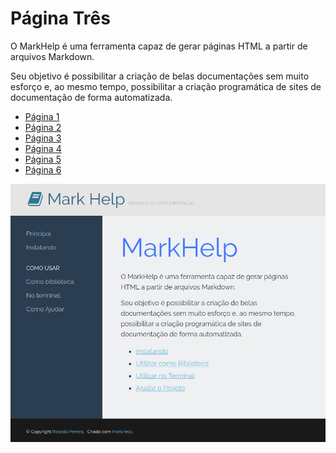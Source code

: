 # Página Três

O MarkHelp é uma ferramenta capaz de gerar páginas HTML a partir de arquivos Markdown.

Seu objetivo é possibilitar a criação de belas documentações sem muito esforço e, ao mesmo tempo,
possibilitar a criação programática de sites de documentação de forma automatizada.

- [Página 1](../01-page-one.md)
- [Página 2](../02-page-two.md)
- [Página 3](../01_O_Básico/01-page-three.md)
- [Página 4](../01_O_Básico/02-page-four.md)
- [Página 5](../02_Avançado/01-page-five.md)
- [Página 6](../02_Avançado/02-page-six.md)

![Screenshot](../images/screenshot.png)
